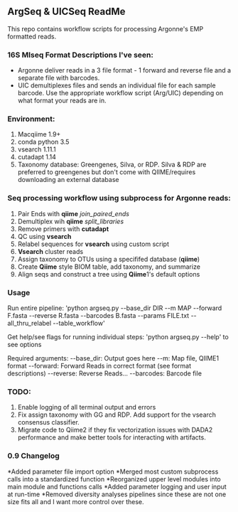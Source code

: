 
## ArgSeq & UICSeq ReadMe
This repo contains workflow scripts for processing Argonne's EMP formatted reads.

### 16S MIseq Format Descriptions I've seen:
- Argonne deliver reads in a 3 file format - 1 forward and reverse file and a separate file with barcodes.
- UIC demultiplexes files and sends an individual file for each sample barcode.
Use the appropriate workflow script (Arg/UIC) depending on what format your reads are in.

### Environment:
1. Macqiime 1.9+
2. conda python 3.5
3. vsearch 1.11.1
4. cutadapt 1.14
5. Taxonomy database: Greengenes, Silva, or RDP. Silva & RDP are preferred to greengenes but don't come with QIIME/requires downloading an external database

### Seq processing workflow using subprocess for Argonne reads:
1. Pair Ends with **qiime** *join_paired_ends*
2. Demultiplex wih **qiime** *split_libraries*
3. Remove primers with **cutadapt**
4. QC using **vsearch**
5. Relabel sequences for **vsearch** using custom script
6. **Vsearch** cluster reads
7. Assign taxonomy to OTUs using a specififed database (**qiime**)
8. Create **Qiime** style BIOM table, add taxonomy, and summarize
9. Align seqs and construct a tree using **Qiime**1's default options

### Usage
Run entire pipeline:
'python argseq.py --base_dir DIR --m MAP --forward F.fasta --reverse R.fasta --barcodes B.fasta --params FILE.txt --all_thru_relabel --table_workflow'

Get help/see flags for running individual steps:
'python argseq.py --help' to see options

Required arguments:
--base_dir: Output goes here
--m: Map file, QIIME1 format
--forward: Forward Reads in correct format (see format descriptions)
--reverse: Reverse Reads...
--barcodes: Barcode file


### TODO:
1. Enable logging of all terminal output and errors
2. Fix assign taxonomy with GG and RDP. Add support for the vsearch consensus classifier.
4. Migrate code to Qiime2 if they fix vectorization issues with DADA2 performance and make better tools for interacting with artifacts.

### 0.9 Changelog
*Added parameter file import option
*Merged most custom subprocess calls into a standardized function
*Reorganized upper level modules into main module and functions calls
*Added parameter logging and user input at run-time
*Removed diversity analyses pipelines since these are not one size fits all and I want more control over these.
